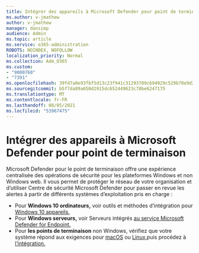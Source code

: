 ```yaml
---
title: Intégrer des appareils à Microsoft Defender pour point de terminaison
ms.author: v-jmathew
author: v-jmathew
manager: dansimp
audience: Admin
ms.topic: article
ms.service: o365-administration
ROBOTS: NOINDEX, NOFOLLOW
localization_priority: Normal
ms.collection: Adm_O365
ms.custom:
- "9000760"
- "7391"
ms.openlocfilehash: 39fd7a0e93fbf5d13c23f941c31293789c694929c529b70e9d2a9558dc3f2874
ms.sourcegitcommit: b5f7da89a650d2915dc652449623c78be6247175
ms.translationtype: MT
ms.contentlocale: fr-FR
ms.lasthandoff: 08/05/2021
ms.locfileid: "53967475"
---
```

# <a name="onboard-devices-to-microsoft-defender-for-endpoint"></a>Intégrer des appareils à Microsoft Defender pour point de terminaison

Microsoft Defender pour le point de terminaison offre une expérience centralisée des opérations de sécurité pour les plateformes Windows et non Windows web. Il vous permet de protéger le réseau de votre organisation et d’utiliser Centre de sécurité Microsoft Defender pour passer en revue les alertes à partir de différents systèmes d’exploitation pris en charge :

- Pour **Windows 10 ordinateurs,** voir outils et méthodes d’intégration pour [Windows 10 appareils.](https://go.microsoft.com/fwlink/?linkid=2143460)
- Pour **Windows serveurs,** voir Serveurs intégrés [au service Microsoft Defender for Endpoint.](https://go.microsoft.com/fwlink/?linkid=2143627)
- Pour **les points de terminaison** non Windows, vérifiez que votre système répond aux exigences pour [macOS](https://go.microsoft.com/fwlink/?linkid=2143461) ou [Linux,](https://go.microsoft.com/fwlink/?linkid=2143462)puis procédez à [l’intégration.](https://go.microsoft.com/fwlink/?linkid=2143628)
